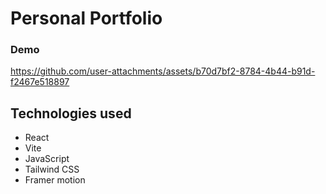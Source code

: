 # Personal Portfolio

### Demo

<https://github.com/user-attachments/assets/b70d7bf2-8784-4b44-b91d-f2467e518897>

## Technologies used

- React
- Vite
- JavaScript
- Tailwind CSS
- Framer motion
